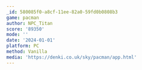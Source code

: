 ```yaml
---
_id: 580085f0-a8cf-11ee-82a0-59fd0b0808b3
game: pacman
author: NPC_Titan
score: '89350'
mode: ''
date: '2024-01-01'
platform: PC
method: Vanilla
media: 'https://denki.co.uk/sky/pacman/app.html'
---
```


